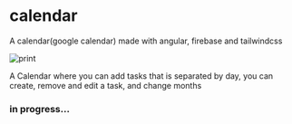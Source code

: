 # calendar
A calendar(google calendar) made with angular, firebase and tailwindcss

![print](https://firebasestorage.googleapis.com/v0/b/angular-calendar-3b93c.appspot.com/o/calendar-print.png?alt=media&token=47c6e2aa-b82a-4df9-8974-29f824dc8fed)

A Calendar where you can add tasks that is separated by day, you can create, remove and edit a task, and change months

### in progress...

